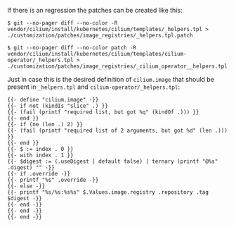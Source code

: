 If there is an regression the patches can be created like this:

```
$ git --no-pager diff --no-color -R vendor/cilium/install/kubernetes/cilium/templates/_helpers.tpl > ./customization/patches/image_registries/_helpers.tpl.patch

$ git --no-pager diff --no-color patch -R vendor/cilium/install/kubernetes/cilium/templates/cilium-operator/_helpers.tpl > ./customization/patches/image_registries/_cilium_operator__helpers.tpl.patch
```

Just in case this is the desired definition of `cilium.image` that should be present in `_helpers.tpl` and `cilium-operator/_helpers.tpl`:

```
{{- define "cilium.image" -}}
{{- if not (kindIs "slice" .) }}
{{- (fail (printf "required list, but got %q" (kindOf .))) }}
{{- end }}
{{- if (ne (len .) 2) }}
{{- (fail (printf "required list of 2 arguments, but got %d" (len .))) }}
{{- end }}
{{- $ := index . 0 }}
{{- with index . 1 }}
{{- $digest := (.useDigest | default false) | ternary (printf "@%s" .digest) "" -}}
{{- if .override -}}
{{- printf "%s" .override -}}
{{- else -}}
{{- printf "%s/%s:%s%s" $.Values.image.registry .repository .tag $digest -}}
{{- end -}}
{{- end -}}
{{- end -}}
```
